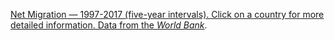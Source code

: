[Net Migration — 1997-2017 (five-year intervals). Click on a country for more detailed information. Data from the _World Bank_](https://sakmkarim.github.io/Dissertation-Proposal/docs/Global_Migration.html).
